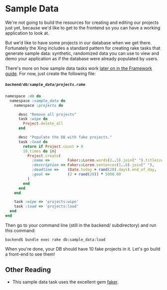 # Sample Data

We're not going to build the resources for creating and editing our projects just yet, because we'd like to get to the frontend so you can have a working application to look at.

But we'd like to have some projects in our database when we get there. Fortunately the Xing includes a standard pattern for creating rake tasks that generate sample data: synthetic, randomized data you can use to view and demo your application as if the database were already populated by users.

There's more on how sample data tasks work [later on in the Framework guide](../../framework_guide/backend/sample_data.md). For now, just create the following file:

##### ```backend/db/sample_data/projects.rake```

```ruby
namespace :db do
  namespace :sample_data do
    namespace :projects do

      desc "Remove all projects"
      task :wipe do
        Project.delete_all
      end

      desc "Populate the DB with fake projects."
      task :load do
        return if Project.count > 0
        10.times do |n|
          Project.create(
            :name =>        Faker::Lorem.words(2..5).join(" ").titleize,
            :description => Faker::Lorem.sentences(1..6).join(" "),
            :deadline =>    (Date.today + rand(20).days).end_of_day,
            :goal =>        (2 + rand(20)) * 5000.00
          )
        end
      end
    end

    task :wipe => 'projects:wipe'
    task :load => 'projects:load'
  end
end
```

Then go to your command line (still in the backend/ subdirectory) and run this command:

    backend$ bundle exec rake db:sample_data:load
    
When you're done, your DB should have 10 fake projects in it. Let's go build a front-end to see them!

## Other Reading

* This sample data task uses the excellent gem [faker](https://github.com/stympy/faker).


